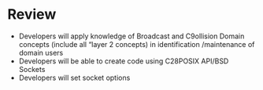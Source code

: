 # Review

* Developers will apply knowledge of Broadcast and C9ollision Domain concepts \(include all “layer 2 concepts\) in identification /maintenance of domain users
* Developers will be able to create code using C28POSIX API/BSD Sockets
* Developers will set socket options

